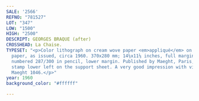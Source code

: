 ```yaml
---
SALE: '2566'
REFNO: "781527"
LOT: "347"
LOW: "1500"
HIGH: "2500"
DESCRIPT: GEORGES BRAQUE (after)
CROSSHEAD: La Chaise.
TYPESET: "<p>Color lithograph on cream wove paper <em>appliqué</em> on cream wove
  paper, as issued, circa 1960. 370x280 mm; 14⅝x11⅛ inches, full margins. Signed and
  numbered 287/300 in pencil, lower margin. Published by Maeght, Paris, with the blind
  stamp lower left on the support sheet. A very good impression with vibrant colors.
  Maeght 1046.</p>"
year: 1960
background_color: "#ffffff"

---
```

